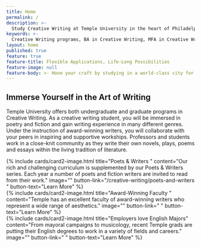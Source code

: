 ```yaml
---
title: Home
permalink: /
description: >-
  Study Creative Writing at Temple University in the heart of Philadelphia - a world-class city for the arts.
keywords: >-
  Creative Writing programs, BA in Creative Writing, MFA in Creative Writing
layout: home
published: true
feature: true
feature-title: Flexible Applications, Life-Long Possibilities
feature-image: null
feature-body: >- Hone your craft by studying in a world-class city for the arts: Philadelphia. Become a part of a close-knit cohort within a thriving urban setting.
---
```

## Immerse Yourself in the Art of Writing
Temple University offers both undergraduate and graduate programs in Creative Writing. As a creative writing student, you will be immersed in poetry and fiction and gain writing experience in many different genres. Under the instruction of award-winning writers, you will collaborate with your peers in inspiring and supportive workships. Professors and students work in a close-knit community as they write their own novels, plays, poems and essays within the living tradition of literature. 

<div class="row row-wide">
  <div class="col m12 l4">{% include cards/card2-image.html
    title="Poets & Writers "
    content="Our rich and challenging curriculum is supplemented by our Poets & Writers series. Each year a number of poets and fiction writers are invited to read from their work."
    image=""
    button-link="/creative-writing/poets-and-writers "
    button-text="Learn More" %}
  </div>
  <div class="row row-wide">
    <div class="col m12 l4">{% include cards/card2-image.html
      title="Award-Winning Faculty "
      content="Temple has an excellent faculty of award-winning writers who represent a wide range of aesthetics."
      image=""
      button-link=" "
      button-text="Learn More" %}
    </div>
    <div class="row row-wide">
      <div class="col m12 l4">{% include cards/card2-image.html
        title="Employers love English Majors"
        content="From mayoral campaigns to musicology, recent Temple grads are putting their English degrees to work in a variety of fields and careers."
        image=""
        button-link=" "
        button-text="Learn More" %}
      </div>
</div>
